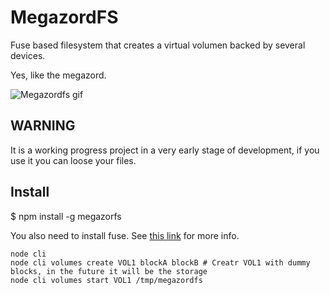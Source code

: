 # MegazordFS

Fuse based filesystem that creates a virtual volumen backed by several devices.

Yes, like the megazord.

![Megazordfs gif](../media/megazordfs.gif?raw=true)

## WARNING

It is a working progress project in a very early stage of development, if you use it you can loose your files.

## Install

$ npm install -g megazorfs

You also need to install fuse. See [this link](https://github.com/mafintosh/fuse-bindings#requirements) for more info.

```
node cli
node cli volumes create VOL1 blockA blockB # Creatr VOL1 with dummy blocks, in the future it will be the storage
node cli volumes start VOL1 /tmp/megazordfs
```
